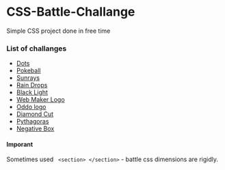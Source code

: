 # CSS-Battle-Challange

Simple CSS project done in free time

### List of challanges

-   [Dots](https://cssbattle.dev/play/109)
-   [Pokeball](https://cssbattle.dev/play/95)
-   [Sunrays](https://cssbattle.dev/play/110)
-   [Rain Drops](https://cssbattle.dev/play/111)
-   [Black Light](https://cssbattle.dev/play/113)
-   [Web Maker Logo](https://cssbattle.dev/play/14)
-   [Oddo logo](https://cssbattle.dev/play/81)
-   [Diamond Cut](https://cssbattle.dev/play/82)
-   [Pythagoras](https://cssbattle.dev/play/84)
-   [Negative Box](https://cssbattle.dev/play/114)

#### Imporant

Sometimes used ` <section> </section>` - battle css dimensions are rigidly.
